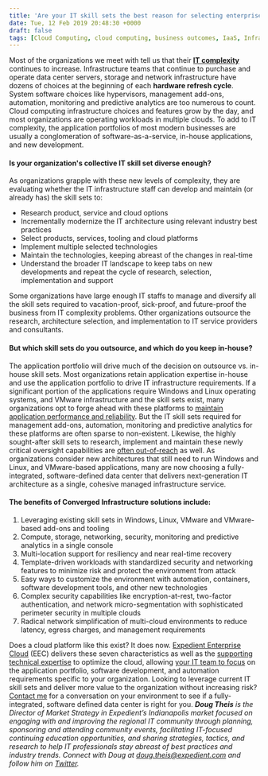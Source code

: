 ```yaml
---
title: 'Are your IT skill sets the best reason for selecting enterprise cloud infrastructure?'
date: Tue, 12 Feb 2019 20:48:30 +0000
draft: false
tags: [Cloud Computing, cloud computing, business outcomes, IaaS, Infrastructure as a service, software-defined infrastructure, IaaS, infrastructure as a service, managed services, Doug Theis, Expedient Enterprise Cloud, cloud migration, managed infrastructure service, managed IT services, managed cloud services, IT Skill Gaps, converged infrastructure, SDDC, IT Complexity, application sprawl]
---
```


Most of the organizations we meet with tell us that their [**IT complexity**](https://www.expedient.com/blog/it-simplification-what-approaches-are-succeeding/) continues to increase. Infrastructure teams that continue to purchase and operate data center servers, storage and network infrastructure have dozens of choices at the beginning of each **hardware refresh cycle**. System software choices like hypervisors, management add-ons, automation, monitoring and predictive analytics are too numerous to count. Cloud computing infrastructure choices and features grow by the day, and most organizations are operating workloads in multiple clouds. To add to IT complexity, the application portfolios of most modern businesses are usually a conglomeration of software-as-a-service, in-house applications, and new development.

#### Is your organization's collective IT skill set diverse enough?

As organizations grapple with these new levels of complexity, they are evaluating whether the IT infrastructure staff can develop and maintain (or already has) the skill sets to:

*   Research product, service and cloud options
*   Incrementally modernize the IT architecture using relevant industry best practices
*   Select products, services, tooling and cloud platforms
*   Implement multiple selected technologies
*   Maintain the technologies, keeping abreast of the changes in real-time
*   Understand the broader IT landscape to keep tabs on new developments and repeat the cycle of research, selection, implementation and support

Some organizations have large enough IT staffs to manage and diversify all the skill sets required to vacation-proof, sick-proof, and future-proof the business from IT complexity problems. Other organizations outsource the research, architecture selection, and implementation to IT service providers and consultants.

#### But which skill sets do you outsource, and which do you keep in-house?

The application portfolio will drive much of the decision on outsource vs. in-house skill sets. Most organizations retain application expertise in-house and use the application portfolio to drive IT infrastructure requirements. If a significant portion of the applications require Windows and Linux operating systems, and VMware infrastructure and the skill sets exist, many organizations opt to forge ahead with these platforms to [maintain application performance and reliability](https://www.expedient.com/how-we-help/goals/improve-performance/). But the IT skill sets required for management add-ons, automation, monitoring and predictive analytics for these platforms are often sparse to non-existent. Likewise, the highly sought-after skill sets to research, implement and maintain these newly critical oversight capabilities are [often out-of-reach](https://www.expedient.com/how-we-help/challenges/skills-gaps/) as well. As organizations consider new architectures that still need to run Windows and Linux, and VMware-based applications, many are now choosing a fully-integrated, software-defined data center that delivers next-generation IT architecture as a single, cohesive managed infrastructure service.

#### The benefits of Converged Infrastructure solutions include:

1.  Leveraging existing skill sets in Windows, Linux, VMware and VMware-based add-ons and tooling
2.  Compute, storage, networking, security, monitoring and predictive analytics in a single console
3.  Multi-location support for resiliency and near real-time recovery
4.  Template-driven workloads with standardized security and networking features to minimize risk and protect the environment from attack
5.  Easy ways to customize the environment with automation, containers, software development tools, and other new technologies
6.  Complex security capabilities like encryption-at-rest, two-factor authentication, and network micro-segmentation with sophisticated perimeter security in multiple clouds
7.  Radical network simplification of multi-cloud environments to reduce latency, egress charges, and management requirements

Does a cloud platform like this exist? It does now. [Expedient Enterprise Cloud](https://www.expedient.com/services/infrastructure-as-a-service/cloud/) (EEC) delivers these seven characteristics as well as the [supporting technical expertise](https://www.expedient.com/how-we-help/goals/get-expert-advice/) to optimize the cloud, allowing [your IT team to focus](https://www.expedient.com/how-we-help/goals/increase-productivity/) on the application portfolio, software development, and automation requirements specific to your organization. Looking to leverage current IT skill sets and deliver more value to the organization without increasing risk? [Contact me](mailto:doug.theis@expedient.com) for a conversation on your environment to see if a fully-integrated, software defined data center is right for you. _**Doug Theis** is the Director of Market Strategy in Expedient’s Indianapolis market focused on engaging with and improving the regional IT community through planning, sponsoring and attending community events, facilitating IT-focused continuing education opportunities, and sharing strategies, tactics, and research to help IT professionals stay abreast of best practices and industry trends. Connect with Doug at [doug.theis@expedient.com](mailto:doug.theis@expedient.com) and follow him on [Twitter](https://twitter.com/dougtheis)._